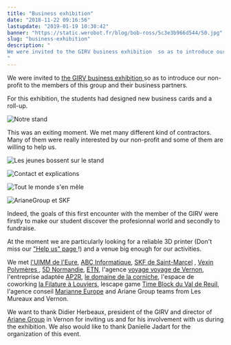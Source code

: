 ```yaml
---
title: "Business exhibition"
date: "2018-11-22 09:16:56"
lastupdate: "2019-01-19 10:30:42"
banner: "https://static.werobot.fr/blog/bob-ross/5c3e3b966d544/50.jpg"
slug: "business-exhibition"
description: " 
We were invited to the GIRV business exhibition  so as to introduce our non-profit to the members of this group
"
---
```

We were invited to <a href="https://salondugirv.com"> the GIRV business exhibition </a> so as to introduce our non-profit to the members of this group and their business partners.

For this exhibition, the students had designed new business cards and a roll-up.

![Notre stand](https://static.werobot.fr/blog/bob-ross/5c3e3b9c79383/50.jpg "Notre stand")

This was an exiting moment. We met many different kind of contractors. Many of them were really interested by our non-profit and some of them are willing to help us.

![Les jeunes bossent sur le stand](https://static.werobot.fr/blog/bob-ross/5c3e3b9eaa4e2/50.jpg "Les jeunes bossent sur le stand")

![Contact et explications](https://static.werobot.fr/blog/bob-ross/5c3e3ba1278a6/50.jpg "Contact et explications")

![Tout le monde s'en mêle](https://static.werobot.fr/blog/bob-ross/5c3e44cbf359c/50.jpg "Tout le monde s'en mêle")

![ArianeGroup et SKF](https://static.werobot.fr/blog/bob-ross/5c3e44cea3a0b/50.jpg "ArianeGroup et SKF")


Indeed, the goals of this first encounter with the member of the GIRV were firstly to make our student discover the profesionnal world and secondly to fundraise.

At the moment we are particularly looking for a reliable 3D printer (Don't miss our <a href="https://www.helloasso.com/associations/we-robot/formulaires/1">"Help us" page </a> !) 
and a venue big enough for our activities.

We met <a href="uimm-eure.org">l'UIMM de l'Eure</a>, <a href="https://www.abc-info.fr/">ABC Informatique</a>, <a href="http://www.skf.com/fr/index.html">SKF de Saint-Marcel</a> , <a href="http://www.vexin-polymeres.com"> Vexin Polymères </a> , <a href="www.5d-normandie.fr">5D Normandie</a>, <a href="http://etn.fr/">ETN</a>, l'agence <a href="https://www.agence-voyage-voyage.com/">voyage voyage de Vernon</a>, l'entreprise adaptée <a href="https://proreseaux.com/">AP2R</a>, <a href="https://domainedelacorniche.com/fr/">le domaine de la corniche</a>, l'espace de coworking <a href="http://www.lafilature.space/"> la Filature à Louviers</a>, lescape game <a href="https://www.timeblock.fr/">Time Block du Val de Reuil</a>, l'agence conseil <a href="http://marianneurope.fr/"> Marianne Europe</a> and Ariane Group teams from Les Mureaux and Vernon.

We want to thank Didier Herbeaux, president of the GIRV and director of <a href="https://www.ariane.group/fr/">Ariane Group</a> in Vernon for inviting us and for his involvement with us during the exhibition.
We also would like to thank Danielle Jadart for the organization of this event.
    